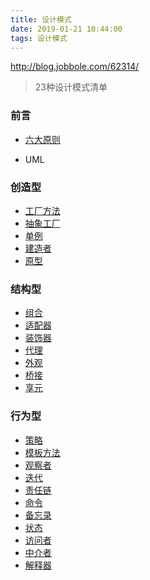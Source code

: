 ```yaml
---
title: 设计模式
date: 2019-01-21 10:44:00
tags: 设计模式
---
```


http://blog.jobbole.com/62314/

> 23种设计模式清单

### 前言

- [六大原则](https://www.hexianwei.com/2019/01/18/%E8%AE%BE%E8%AE%A1%E6%A8%A1%E5%BC%8F%E5%85%AD%E5%A4%A7%E5%8E%9F%E5%88%99/)

- UML

<!--more-->
### 创造型
- [工厂方法](https://www.hexianwei.com/2019/01/12/%E5%B7%A5%E5%8E%82%E6%A8%A1%E5%BC%8F/)
- [抽象工厂](https://www.hexianwei.com/2019/01/12/%E5%B7%A5%E5%8E%82%E6%A8%A1%E5%BC%8F/)
- [单例](https://www.hexianwei.com/2018/12/31/%E5%8D%95%E4%BE%8B/)
- [建造者](https://www.hexianwei.com/2019/01/19/%E5%BB%BA%E9%80%A0%E8%80%85%E6%A8%A1%E5%BC%8F/)
- [原型](https://www.hexianwei.com/2019/01/21/%E5%8E%9F%E5%9E%8B%E6%A8%A1%E5%BC%8F/)
### 结构型
- [组合](https://www.hexianwei.com/2019/01/20/%E7%BB%84%E5%90%88%E6%A8%A1%E5%BC%8F/)
- [适配器](https://www.hexianwei.com/2019/01/16/%E9%80%82%E9%85%8D%E5%99%A8%E6%A8%A1%E5%BC%8F/)
- [装饰器](https://www.hexianwei.com/2019/01/17/%E8%A3%85%E9%A5%B0%E5%99%A8%E6%A8%A1%E5%BC%8F/)
- [代理](https://www.hexianwei.com/2019/01/14/%E4%BB%A3%E7%90%86%E6%A8%A1%E5%BC%8F/)
- [外观]()
- [桥接]()
- [享元]()

### 行为型
- [策略]()
- [模板方法](https://www.hexianwei.com/2019/01/22/%E6%A8%A1%E6%9D%BF%E6%96%B9%E6%B3%95/)
- [观察者]()
- [迭代](https://www.hexianwei.com/2019/01/13/%E8%BF%AD%E4%BB%A3%E5%99%A8%E6%A8%A1%E5%BC%8F/)
- [责任链]()
- [命令]()
- [备忘录]()
- [状态]()
- [访问者]()
- [中介者]()
- [解释器]()

<!--more-->

